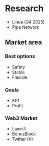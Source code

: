 # Research
- Linea (Q4 2025)
- Pipe Network

## Market area

### Best options
- Safety
- Stable
- Flexible

### Goals
- KPI
- Profit

### Web3 Market
- Layer3
- BonusBlock
- Twitter (X)
